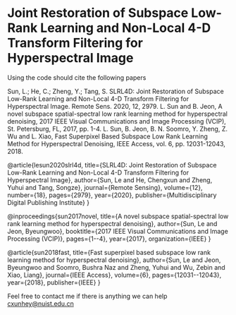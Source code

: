 # Joint Restoration of Subspace Low-Rank Learning and Non-Local 4-D Transform Filtering for Hyperspectral Image

Using the code should cite the following papers

Sun, L.; He, C.; Zheng, Y.; Tang, S. SLRL4D: Joint Restoration of Subspace Low-Rank Learning and Non-Local 4-D Transform Filtering for Hyperspectral Image. Remote Sens. 2020, 12, 2979.
L. Sun and B. Jeon, A novel subspace spatial-spectral low rank learning method for hyperspectral denoising, 2017 IEEE Visual Communications and Image Processing (VCIP), St. Petersburg, FL, 2017, pp. 1-4.
L. Sun, B. Jeon, B. N. Soomro, Y. Zheng, Z. Wu and L. Xiao, Fast Superpixel Based Subspace Low Rank Learning Method for Hyperspectral Denoising, IEEE Access, vol. 6, pp. 12031-12043, 2018.

@article{lesun2020slrl4d,
 title={SLRL4D: Joint Restoration of Subspace Low-Rank Learning and Non-Local 4-D Transform Filtering for Hyperspectral Image},
 author={Sun, Le and He, Chengxun and Zheng, Yuhui and Tang, Songze},
 journal={Remote Sensing},
 volume={12},
 number={18},
 pages={2979},
 year={2020},
 publisher={Multidisciplinary Digital Publishing Institute}
}

@inproceedings{sun2017novel,
  title={A novel subspace spatial-spectral low rank learning method for hyperspectral denoising},
  author={Sun, Le and Jeon, Byeungwoo},
  booktitle={2017 IEEE Visual Communications and Image Processing (VCIP)},
  pages={1--4},
  year={2017},
  organization={IEEE}
}

@article{sun2018fast,
  title={Fast superpixel based subspace low rank learning method for hyperspectral denoising},
  author={Sun, Le and Jeon, Byeungwoo and Soomro, Bushra Naz and Zheng, Yuhui and Wu, Zebin and Xiao, Liang},
  journal={IEEE Access},
  volume={6},
  pages={12031--12043},
  year={2018},
  publisher={IEEE}
}

Feel free to contact me if there is anything we can help
cxunhey@nuist.edu.cn